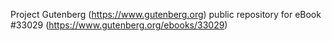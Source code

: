 Project Gutenberg (https://www.gutenberg.org) public repository for eBook #33029 (https://www.gutenberg.org/ebooks/33029)
